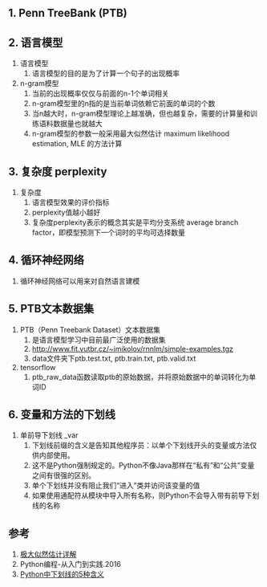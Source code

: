 
## 1. Penn TreeBank (PTB)

## 2. 语言模型

1. 语言模型
    1. 语言模型的目的是为了计算一个句子的出现概率
2. n-gram模型
    1. 当前的出现概率仅仅与前面的n-1个单词相关
    2. n-gram模型里的n指的是当前单词依赖它前面的单词的个数
    3. 当n越大时，n-gram模型理论上越准确，但也越复杂，需要的计算量和训练语料数据量也就越大
    4. n-gram模型的参数一般采用最大似然估计 maximum likelihood estimation, MLE 的方法计算

## 3. 复杂度 perplexity

1. 复杂度
    1. 语言模型效果的评价指标
    2. perplexity值越小越好
    3. 复杂度perplexity表示的概念其实是平均分支系统 average branch factor，即模型预测下一个词时的平均可选择数量

## 4. 循环神经网络

1. 循环神经网络可以用来对自然语言建模

## 5. PTB文本数据集

1. PTB（Penn Treebank Dataset）文本数据集
    1. 是语言模型学习中目前最广泛使用的数据集
    2. http://www.fit.vutbr.cz/~imikolov/rnnlm/simple-examples.tgz
    3. data文件夹下ptb.test.txt, ptb.train.txt, ptb.valid.txt
2. tensorflow
    1. ptb_raw_data函数读取ptb的原始数据，并将原始数据中的单词转化为单词ID

## 6. 变量和方法的下划线

1. 单前导下划线 _var
    1. 下划线前缀的含义是告知其他程序员：以单个下划线开头的变量或方法仅供内部使用。
    2. 这不是Python强制规定的。Python不像Java那样在“私有”和“公共”变量之间有很强的区别。 
    3. 单个下划线并没有阻止我们“进入”类并访问该变量的值
    4. 如果使用通配符从模块中导入所有名称，则Python不会导入带有前导下划线的名称

## 参考

1. [极大似然估计详解](https://blog.csdn.net/zengxiantao1994/article/details/72787849)
2. Python编程-从入门到实践.2016
3. [Python中下划线的5种含义](https://blog.csdn.net/tcx1992/article/details/80105645)